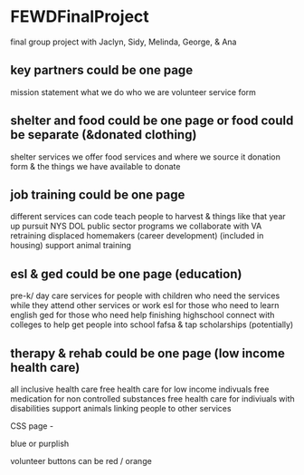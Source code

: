 # FEWDFinalProject
final group project with Jaclyn, Sidy, Melinda, George, &amp; Ana

## key partners could be one page
  mission statement
  what we do
  who we are
  volunteer service form

## shelter and food could be one page or food could be separate (&donated clothing)
  shelter services we offer
  food services and where we source it
  donation form & the things we have available to donate

## job training could be one page
  different services
    can code
    teach people to harvest & things like that
    year up
    pursuit
    NYS DOL public sector programs we collaborate with
    VA retraining
    displaced homemakers (career development) (included in housing)
    support animal training

## esl & ged could be one page (education)
  pre-k/ day care services for people with children who need the services while they attend other services or work
  esl for those who need to learn english
  ged for those who need help finishing highschool
  connect with colleges to help get people into school
  fafsa & tap
  scholarships (potentially)

## therapy & rehab could be one page (low income health care)
   all inclusive health care
   free health care for low income indivuals
   free medication for non controlled substances
   free health care for indiviuals with disabilities
   support animals
   linking people to other services




CSS page -

  blue or purplish
  
  volunteer buttons can be red / orange
  
  
  
  
